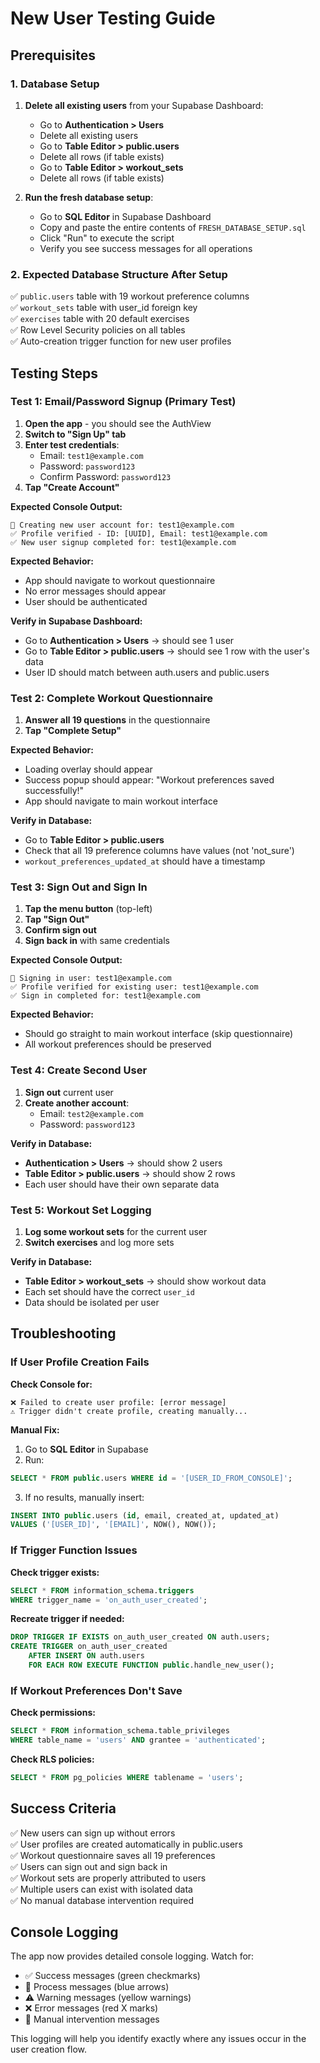 # New User Testing Guide

## Prerequisites

### 1. Database Setup
1. **Delete all existing users** from your Supabase Dashboard:
   - Go to **Authentication > Users**
   - Delete all existing users
   - Go to **Table Editor > public.users** 
   - Delete all rows (if table exists)
   - Go to **Table Editor > workout_sets**
   - Delete all rows (if table exists)

2. **Run the fresh database setup**:
   - Go to **SQL Editor** in Supabase Dashboard
   - Copy and paste the entire contents of `FRESH_DATABASE_SETUP.sql`
   - Click "Run" to execute the script
   - Verify you see success messages for all operations

### 2. Expected Database Structure After Setup
✅ `public.users` table with 19 workout preference columns  
✅ `workout_sets` table with user_id foreign key  
✅ `exercises` table with 20 default exercises  
✅ Row Level Security policies on all tables  
✅ Auto-creation trigger function for new user profiles  

## Testing Steps

### Test 1: Email/Password Signup (Primary Test)

1. **Open the app** - you should see the AuthView
2. **Switch to "Sign Up" tab**
3. **Enter test credentials**:
   - Email: `test1@example.com`
   - Password: `password123`
   - Confirm Password: `password123`
4. **Tap "Create Account"**

**Expected Console Output:**
```
🔄 Creating new user account for: test1@example.com
✅ Profile verified - ID: [UUID], Email: test1@example.com
✅ New user signup completed for: test1@example.com
```

**Expected Behavior:**
- App should navigate to workout questionnaire
- No error messages should appear
- User should be authenticated

**Verify in Supabase Dashboard:**
- Go to **Authentication > Users** → should see 1 user
- Go to **Table Editor > public.users** → should see 1 row with the user's data
- User ID should match between auth.users and public.users

### Test 2: Complete Workout Questionnaire

1. **Answer all 19 questions** in the questionnaire
2. **Tap "Complete Setup"**

**Expected Behavior:**
- Loading overlay should appear
- Success popup should appear: "Workout preferences saved successfully!"
- App should navigate to main workout interface

**Verify in Database:**
- Go to **Table Editor > public.users**
- Check that all 19 preference columns have values (not 'not_sure')
- `workout_preferences_updated_at` should have a timestamp

### Test 3: Sign Out and Sign In

1. **Tap the menu button** (top-left)
2. **Tap "Sign Out"**
3. **Confirm sign out**
4. **Sign back in** with same credentials

**Expected Console Output:**
```
🔄 Signing in user: test1@example.com
✅ Profile verified for existing user: test1@example.com
✅ Sign in completed for: test1@example.com
```

**Expected Behavior:**
- Should go straight to main workout interface (skip questionnaire)
- All workout preferences should be preserved

### Test 4: Create Second User

1. **Sign out** current user
2. **Create another account**:
   - Email: `test2@example.com`
   - Password: `password123`

**Verify in Database:**
- **Authentication > Users** → should show 2 users
- **Table Editor > public.users** → should show 2 rows
- Each user should have their own separate data

### Test 5: Workout Set Logging

1. **Log some workout sets** for the current user
2. **Switch exercises** and log more sets

**Verify in Database:**
- **Table Editor > workout_sets** → should show workout data
- Each set should have the correct `user_id`
- Data should be isolated per user

## Troubleshooting

### If User Profile Creation Fails

**Check Console for:**
```
❌ Failed to create user profile: [error message]
⚠️ Trigger didn't create profile, creating manually...
```

**Manual Fix:**
1. Go to **SQL Editor** in Supabase
2. Run: 
```sql
SELECT * FROM public.users WHERE id = '[USER_ID_FROM_CONSOLE]';
```
3. If no results, manually insert:
```sql
INSERT INTO public.users (id, email, created_at, updated_at)
VALUES ('[USER_ID]', '[EMAIL]', NOW(), NOW());
```

### If Trigger Function Issues

**Check trigger exists:**
```sql
SELECT * FROM information_schema.triggers 
WHERE trigger_name = 'on_auth_user_created';
```

**Recreate trigger if needed:**
```sql
DROP TRIGGER IF EXISTS on_auth_user_created ON auth.users;
CREATE TRIGGER on_auth_user_created
    AFTER INSERT ON auth.users
    FOR EACH ROW EXECUTE FUNCTION public.handle_new_user();
```

### If Workout Preferences Don't Save

**Check permissions:**
```sql
SELECT * FROM information_schema.table_privileges 
WHERE table_name = 'users' AND grantee = 'authenticated';
```

**Check RLS policies:**
```sql
SELECT * FROM pg_policies WHERE tablename = 'users';
```

## Success Criteria

✅ New users can sign up without errors  
✅ User profiles are created automatically in public.users  
✅ Workout questionnaire saves all 19 preferences  
✅ Users can sign out and sign back in  
✅ Workout sets are properly attributed to users  
✅ Multiple users can exist with isolated data  
✅ No manual database intervention required  

## Console Logging

The app now provides detailed console logging. Watch for:
- ✅ Success messages (green checkmarks)
- 🔄 Process messages (blue arrows) 
- ⚠️ Warning messages (yellow warnings)
- ❌ Error messages (red X marks)
- 🔧 Manual intervention messages

This logging will help you identify exactly where any issues occur in the user creation flow. 